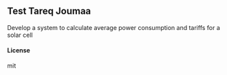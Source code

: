 ## Test Tareq Joumaa

Develop a system to calculate average power consumption and tariffs for a solar cell

#### License

mit